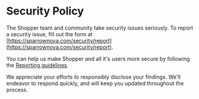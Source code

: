 # Security Policy

The Shopper team and community take security issues seriously. To report a security issue, fill out the form at [https://sparrownova.com/security/report](https://sparrownova.com/security/report).

You can help us make Shopper and all it's users more secure by following the [Reporting guidelines](https://sparrownova.com/security).

We appreciate your efforts to responsibly disclose your findings. We'll endeavor to respond quickly, and will keep you updated throughout the process.